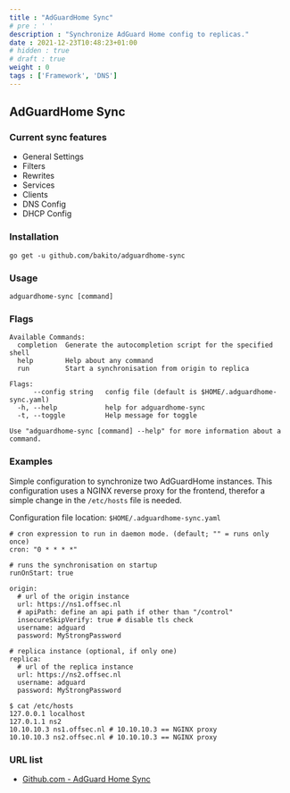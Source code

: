 ```yaml
---
title : "AdGuardHome Sync"
# pre : ' '
description : "Synchronize AdGuard Home config to replicas."
date : 2021-12-23T10:48:23+01:00
# hidden : true
# draft : true
weight : 0
tags : ['Framework', 'DNS']
---
```


## AdGuardHome Sync

### Current sync features

* General Settings
* Filters
* Rewrites
* Services
* Clients
* DNS Config
* DHCP Config

### Installation

```plain
go get -u github.com/bakito/adguardhome-sync
```

### Usage

```plain
adguardhome-sync [command]
```

### Flags

```plain
Available Commands:
  completion  Generate the autocompletion script for the specified shell
  help        Help about any command
  run         Start a synchronisation from origin to replica

Flags:
      --config string   config file (default is $HOME/.adguardhome-sync.yaml)
  -h, --help            help for adguardhome-sync
  -t, --toggle          Help message for toggle

Use "adguardhome-sync [command] --help" for more information about a command.
```

### Examples

Simple configuration to synchronize two AdGuardHome instances. This configuration uses a NGINX reverse proxy for the frontend, therefor a simple change in the `/etc/hosts` file is needed.

Configuration file location: `$HOME/.adguardhome-sync.yaml`

```plain
# cron expression to run in daemon mode. (default; "" = runs only once)
cron: "0 * * * *"

# runs the synchronisation on startup
runOnStart: true

origin:
  # url of the origin instance
  url: https://ns1.offsec.nl
  # apiPath: define an api path if other than "/control"
  insecureSkipVerify: true # disable tls check
  username: adguard
  password: MyStrongPassword

# replica instance (optional, if only one)
replica:
  # url of the replica instance
  url: https://ns2.offsec.nl
  username: adguard
  password: MyStrongPassword
```

```plain
$ cat /etc/hosts
127.0.0.1 localhost
127.0.1.1 ns2
10.10.10.3 ns1.offsec.nl # 10.10.10.3 == NGINX proxy
10.10.10.3 ns2.offsec.nl # 10.10.10.3 == NGINX proxy
```

### URL list

* [Github.com - AdGuard Home Sync](https://github.com/bakito/adguardhome-sync)
